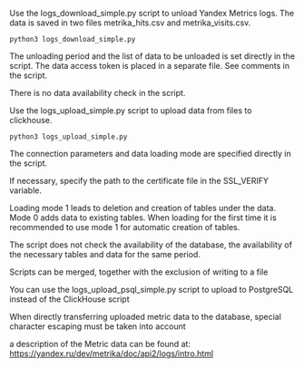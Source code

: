 Use the logs_download_simple.py script to unload Yandex Metrics logs. The data is saved in two files metrika_hits.csv and metrika_visits.csv.

```python3 logs_download_simple.py```

The unloading period and the list of data to be unloaded is set directly in the script.
The data access token is placed in a separate file. See comments in the script.

There is no data availability check in the script.

Use the logs_upload_simple.py script to upload data from files to clickhouse.

```python3 logs_upload_simple.py```

The connection parameters and data loading mode are specified directly in the script.

If necessary, specify the path to the certificate file in the SSL_VERIFY variable.

Loading mode 1 leads to deletion and creation of tables under the data. Mode 0 adds data to existing tables. When loading for the first time it is recommended to use mode 1 for automatic creation of tables.

The script does not check the availability of the database, the availability of the necessary tables and data for the same period.

Scripts can be merged, together with the exclusion of writing to a file



You can use the logs_upload_psql_simple.py script to upload to PostgreSQL instead of the ClickHouse script

When directly transferring uploaded metric data to the database, special character escaping must be taken into account

a description of the Metric data can be found at:
https://yandex.ru/dev/metrika/doc/api2/logs/intro.html
